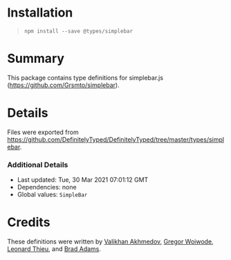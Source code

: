 # Installation
> `npm install --save @types/simplebar`

# Summary
This package contains type definitions for simplebar.js (https://github.com/Grsmto/simplebar).

# Details
Files were exported from https://github.com/DefinitelyTyped/DefinitelyTyped/tree/master/types/simplebar.

### Additional Details
 * Last updated: Tue, 30 Mar 2021 07:01:12 GMT
 * Dependencies: none
 * Global values: `SimpleBar`

# Credits
These definitions were written by [Valikhan Akhmedov](https://github.com/val-o), [Gregor Woiwode](https://github.com/gregonnet), [Leonard Thieu](https://github.com/leonard-thieu), and [Brad Adams](https://github.com/breadadams).
